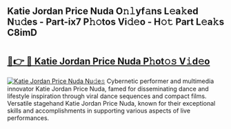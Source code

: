 ## Katie Jordan Price Nuda O𝚗𝚕yf𝚊ns L𝚎a𝚔ed N𝚞𝚍es - Part-ix7 P𝚑𝚘tos Vi𝚍𝚎o - H𝚘𝚝 Part L𝚎a𝚔s C8imD

# <h2><a href="http://kfare5.oniu.top/?m=Katie+Jordan+Price+Nuda">🔗👉 🔴 Katie Jordan Price Nuda P𝚑ot𝚘𝚜 V𝚒d𝚎o</a></h2>

[![Katie Jordan Price Nuda Nu𝚍e𝚜](https://i.imgur.com/0qMVB7G.gif)](http://kfare5.oniu.top/?m=Katie+Jordan+Price+Nuda)
Cybernetic performer and multimedia innovator Katie Jordan Price Nuda, famed for disseminating dance and lifestyle inspiration through viral dance sequences and compact films. Versatile stagehand Katie Jordan Price Nuda, known for their exceptional skills and accomplishments in supporting various aspects of live performances.  
